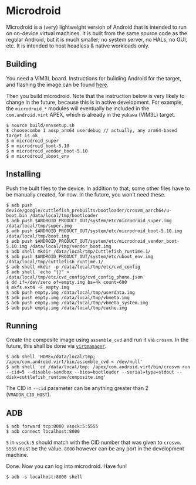 # Microdroid

Microdroid is a (very) lightweight version of Android that is intended to run on
on-device virtual machines. It is built from the same source code as the regular
Android, but it is much smaller; no system server, no HALs, no GUI, etc. It is
intended to host headless & native workloads only.

## Building

You need a VIM3L board. Instructions for building Android for the target, and
flashing the image can be found [here](../docs/getting_started/yukawa.md).

Then you build microdroid. Note that the instruction below is very likely to
change in the future, because this is in active development. For example, the
`microdroid_*` modules will eventually be included in the `com.android.virt`
APEX, which is already in the `yukawa` (VIM3L) target.

```
$ source build/envsetup.sh
$ choosecombo 1 aosp_arm64 userdebug // actually, any arm64-based target is ok
$ m microdroid_super
$ m microdroid_boot-5.10
$ m microdroid_vendor_boot-5.10
$ m microdroid_uboot_env
```

## Installing

Push the built files to the device. In addition to that, some other files have
to be manually created, for now. In the future, you won't need these.

```
$ adb push device/google/cuttlefish_prebuilts/bootloader/crosvm_aarch64/u-boot.bin /data/local/tmp/bootloader
$ adb push $ANDROID_PRODUCT_OUT/system/etc/microdroid_super.img /data/local/tmp/super.img
$ adb push $ANDROID_PRODUCT_OUT/system/etc/microdroid_boot-5.10.img /data/local/tmp/boot.img
$ adb push $ANDROID_PRODUCT_OUT/system/etc/microdroid_vendor_boot-5.10.img /data/local/tmp/vendor_boot.img
$ adb shell mkdir /data/local/tmp/cuttlefish_runtime.1/
$ adb push $ANDROID_PRODUCT_OUT/system/etc/uboot_env.img /data/local/tmp/cuttlefish_runtime.1/
$ adb shell mkdir -p /data/local/tmp/etc/cvd_config
$ adb shell 'echo "{}" > /data/local/tmp/etc/cvd_config/cvd_config_phone.json'
$ dd if=/dev/zero of=empty.img bs=4k count=600
$ mkfs.ext4 -F empty.img
$ adb push empty.img /data/local/tmp/userdata.img
$ adb push empty.img /data/local/tmp/vbmeta.img
$ adb push empty.img /data/local/tmp/vbmeta_system.img
$ adb push empty.img /data/local/tmp/cache.img
```

## Running

Create the composite image using `assemble_cvd` and run it via `crosvm`. In the
future, this shall be done via [`virtmanager`](../virtmanager/).

```
$ adb shell 'HOME=/data/local/tmp; /apex/com.android.virt/bin/assemble_cvd < /dev/null'
$ adb shell 'cd /data/local/tmp; /apex/com.android.virt/bin/crosvm run --cid=5 --disable-sandbox --bios=bootloader --serial=type=stdout --disk=cuttlefish_runtime/composite.img'
```

The CID in `--cid` parameter can be anything greater than 2 (`VMADDR_CID_HOST`).

## ADB

```
$ adb forward tcp:8000 vsock:5:5555
$ adb connect localhost:8000
```

`5` in `vsock:5` should match with the CID number that was given to `crosvm`.
`5555` must be the value. `8000` however can be any port in the development
machine.

Done. Now you can log into microdroid. Have fun!

```
$ adb -s localhost:8000 shell
```
